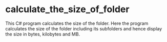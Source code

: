# calculate_the_size_of_folder

This C# program calculates the size of the folder. Here the program calculates the size of the folder including its subfolders and hence display the size in bytes, kilobytes and MB.
